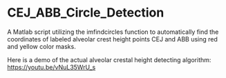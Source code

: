 # CEJ_ABB_Circle_Detection
A Matlab script utilizing the imfindcircles function to automatically find the coordinates of labeled alveolar crest height points CEJ and ABB using red and yellow color masks.

Here is a demo of the actual alveolar crestal height detecting algorithm: https://youtu.be/vNuL35WrU_s
